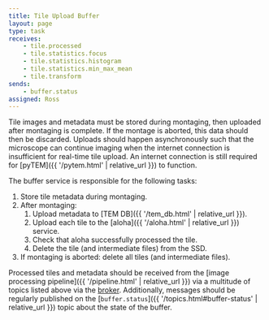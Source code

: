 ```yaml
---
title: Tile Upload Buffer
layout: page
type: task
receives:
    - tile.processed
    - tile.statistics.focus
    - tile.statistics.histogram
    - tile.statistics.min_max_mean
    - tile.transform
sends:
    - buffer.status
assigned: Ross
---
```


Tile images and metadata must be stored during montaging, then uploaded after montaging is complete.
If the montage is aborted, this data should then be discarded.
Uploads should happen asynchronously such that the microscope can continue imaging when the internet connection is insufficient for real-time tile upload.
An internet connection is still required for [pyTEM]({{ '/pytem.html' | relative_url }}) to function.

The buffer service is responsible for the following tasks:

1. Store tile metadata during montaging.
1. After montaging:
    1. Upload metadata to [TEM DB]({{ '/tem_db.html' | relative_url }}).
    1. Upload each tile to the [aloha]({{ '/aloha.html' | relative_url }}) service.
    1. Check that aloha successfully processed the tile.
    1. Delete the tile (and intermediate files) from the SSD.
1. If montaging is aborted: delete all tiles (and intermediate files).

Processed tiles and metadata should be received from the [image processing pipeline]({{ '/pipeline.html' | relative_url }}) via a multitude of topics listed above via the [broker](/broker.md).
Additionally, messages should be regularly published on the [`buffer.status`]({{ '/topics.html#buffer-status' | relative_url }}) topic about the state of the buffer.